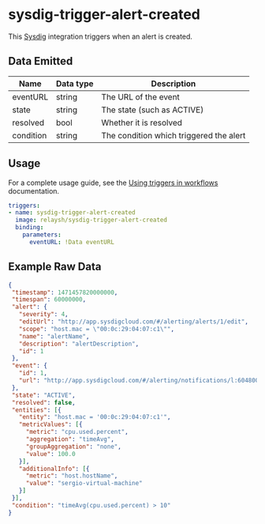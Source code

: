 # sysdig-trigger-alert-created

This [Sysdig](https://sysdig.com/) integration triggers when an alert is created.

## Data Emitted

| Name      | Data type | Description                             |
|-----------|-----------|-----------------------------------------|
| eventURL  | string    | The URL of the event                    |
| state     | string    | The state (such as ACTIVE)              |
| resolved  | bool      | Whether it is resolved                  |
| condition | string    | The condition which triggered the alert |

## Usage

For a complete usage guide, see the [Using triggers in workflows](https://relay.sh/docs/using-workflows/using-triggers/) documentation.

```yaml
triggers:
- name: sysdig-trigger-alert-created
  image: relaysh/sysdig-trigger-alert-created
  binding:
    parameters:
      eventURL: !Data eventURL
```

## Example Raw Data

``` json
{
 "timestamp": 1471457820000000,
 "timespan": 60000000,
 "alert": {
   "severity": 4,
   "editUrl": "http://app.sysdigcloud.com/#/alerting/alerts/1/edit",
   "scope": "host.mac = \"00:0c:29:04:07:c1\"",
   "name": "alertName",
   "description": "alertDescription",
   "id": 1
 },
 "event": {
   "id": 1,
   "url": "http://app.sysdigcloud.com/#/alerting/notifications/l:604800/1/details"
 },
 "state": "ACTIVE",
 "resolved": false,
 "entities": [{
   "entity": "host.mac = '00:0c:29:04:07:c1'",
   "metricValues": [{
     "metric": "cpu.used.percent",
     "aggregation": "timeAvg",
     "groupAggregation": "none",
     "value": 100.0
   }],
   "additionalInfo": [{
     "metric": "host.hostName",
     "value": "sergio-virtual-machine"
   }]
 }],
 "condition": "timeAvg(cpu.used.percent) > 10"
}
```
